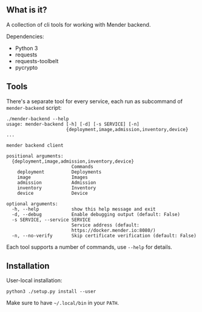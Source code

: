 ## What is it?

A collection of cli tools for working with Mender backend.

Dependencies:
- Python 3
- requests
- requests-toolbelt
- pycrypto

## Tools

There's a separate tool for every service, each run as subcommand of
`mender-backend` script:

```
./mender-backend --help
usage: mender-backend [-h] [-d] [-s SERVICE] [-n]
                      {deployment,image,admission,inventory,device} ...

mender backend client

positional arguments:
  {deployment,image,admission,inventory,device}
                        Commands
    deployment          Deployments
    image               Images
    admission           Admission
    inventory           Inventory
    device              Device

optional arguments:
  -h, --help            show this help message and exit
  -d, --debug           Enable debugging output (default: False)
  -s SERVICE, --service SERVICE
                        Service address (default:
                        https://docker.mender.io:8080/)
  -n, --no-verify       Skip certificate verification (default: False)
```

Each tool supports a number of commands, use `--help` for details.

## Installation

User-local installation:

```
python3 ./setup.py install --user
```

Make sure to have `~/.local/bin` in your `PATH`.
